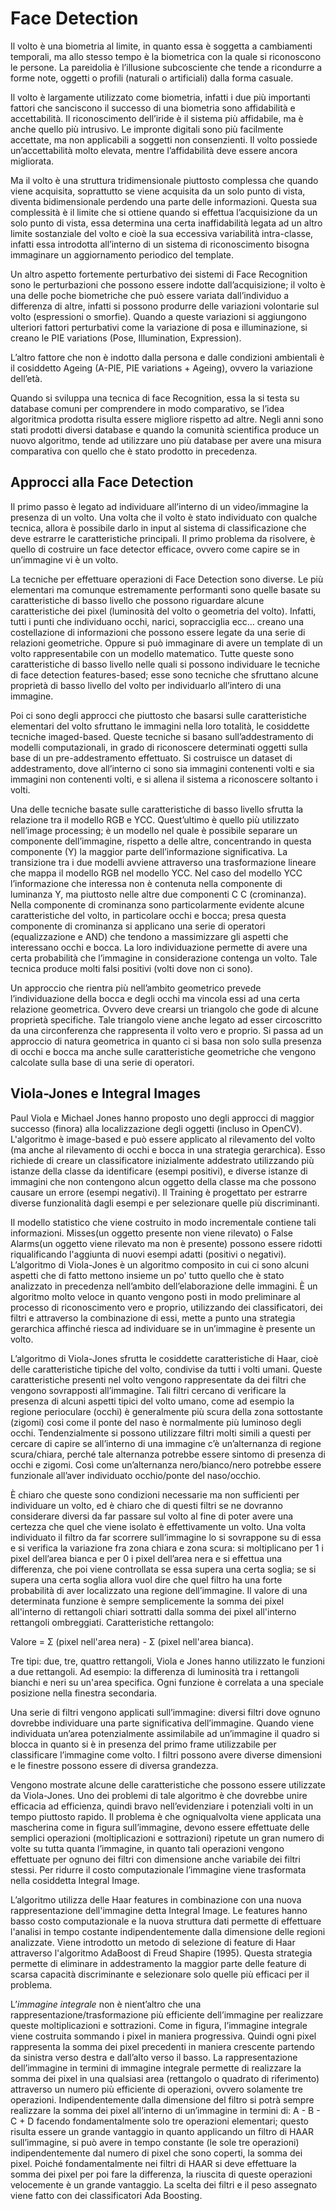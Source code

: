 # Face Detection

Il volto è una biometria al limite, in quanto essa è soggetta a cambiamenti temporali, ma allo stesso tempo è la biometrica con la quale si riconoscono le persone. La pareidolia è l’illusione subcosciente che tende a ricondurre a forme note, oggetti o profili (naturali o artificiali) dalla forma casuale. 

Il volto è largamente utilizzato come biometria, infatti i due più importanti fattori che sanciscono il successo di una biometria sono affidabilità e accettabilità. Il riconoscimento dell’iride è il sistema più affidabile, ma è anche quello più intrusivo. Le impronte digitali sono più facilmente accettate, ma non applicabili a soggetti non consenzienti. Il volto possiede un’accettabilità molto elevata, mentre l’affidabilità deve essere ancora migliorata. 

Ma il volto è una struttura tridimensionale piuttosto complessa che quando viene acquisita, soprattutto se viene acquisita da un solo punto di vista, diventa bidimensionale perdendo una parte delle informazioni. Questa sua complessità è il limite che si ottiene quando si effettua l’acquisizione da un solo punto di vista, essa determina una certa inaffidabilità legata ad un altro limite sostanziale del volto e cioè la sua eccessiva variabilità intra-classe, infatti essa introdotta all’interno di un sistema di riconoscimento bisogna immaginare un aggiornamento periodico del template.

Un altro aspetto fortemente perturbativo dei sistemi di Face Recognition sono le perturbazioni che possono essere indotte dall’acquisizione; il volto è una delle poche biometriche che può essere variata dall’individuo a differenza di altre, infatti si possono produrre delle variazioni volontarie sul volto (espressioni o smorfie). Quando a queste variazioni si aggiungono ulteriori fattori perturbativi come la variazione di posa e illuminazione, si creano le PIE variations (Pose, Illumination, Expression).

L’altro fattore che non è indotto dalla persona e dalle condizioni ambientali è il cosiddetto Ageing (A-PIE, PIE variations + Ageing), ovvero la variazione dell’età. 

Quando si sviluppa una tecnica di face Recognition, essa la si testa su database comuni per comprendere in modo comparativo, se l’idea algoritmica prodotta risulta essere migliore rispetto ad altre. Negli anni sono stati prodotti diversi database e quando la comunità scientifica produce un nuovo algoritmo, tende ad utilizzare uno più database per avere una misura comparativa con quello che è stato prodotto in precedenza.

## Approcci alla Face Detection

Il primo passo è legato ad individuare all’interno di un video/immagine la presenza di un volto. Una volta che il volto è stato individuato con qualche tecnica, allora è possibile darlo in input al sistema di classificazione che deve estrarre le caratteristiche principali. Il primo problema da risolvere, è quello di costruire un face detector efficace, ovvero come capire se in un’immagine vi è un volto. 

La tecniche per effettuare operazioni di Face Detection sono diverse. Le più elementari ma comunque estremamente performanti sono quelle basate su caratteristiche di basso livello che possono riguardare alcune caratteristiche dei pixel (luminosità del volto o geometria del volto). Infatti, tutti i punti che individuano occhi, narici, sopracciglia ecc… creano una costellazione di informazioni che possono essere legate da una serie di relazioni geometriche. Oppure si può immaginare di avere un template di un volto rappresentabile con un modello matematico. Tutte queste sono caratteristiche di basso livello nelle quali si possono individuare le tecniche di face detection features-based; esse sono tecniche che sfruttano alcune proprietà di basso livello del volto per individuarlo all’intero di una immagine.

Poi ci sono degli approcci che piuttosto che basarsi sulle caratteristiche elementari del volto sfruttano le immagini nella loro totalità, le cosiddette tecniche imaged-based. Queste tecniche si basano sull’addestramento di modelli computazionali, in grado di riconoscere determinati oggetti sulla base di un pre-addestramento effettuato. Si costruisce un dataset di addestramento, dove all’interno ci sono sia immagini contenenti volti e sia immagini non contenenti volti, e si allena il sistema a riconoscere soltanto i volti.

Una delle tecniche basate sulle caratteristiche di basso livello sfrutta la relazione tra il modello RGB e YCC. Quest’ultimo è quello più utilizzato nell’image processing; è un modello nel quale è possibile separare un componente dell’immagine, rispetto a delle altre, concentrando in questa componente (Y) la maggior parte dell’informazione significativa. La transizione tra i due modelli avviene attraverso una trasformazione lineare che mappa il modello RGB nel modello YCC. Nel caso del modello YCC l’informazione che interessa non è contenuta nella componente di luminanza Y, ma piuttosto nelle altre due componenti C C (crominanza). Nella componente di crominanza sono particolarmente evidente alcune caratteristiche del volto, in particolare occhi e bocca; presa questa componente di crominanza si applicano una serie di operatori (equalizzazione e AND) che tendono a massimizzare gli aspetti che interessano occhi e bocca. La loro individuazione permette di avere una certa probabilità che l’immagine in considerazione contenga un volto. Tale tecnica produce molti falsi positivi (volti dove non ci sono).

Un approccio che rientra più nell’ambito geometrico prevede l’individuazione della bocca e degli occhi ma vincola essi ad una certa relazione geometrica. Ovvero deve crearsi un triangolo che gode di alcune proprietà specifiche. Tale triangolo viene anche legato ad esser circoscritto da una circonferenza che rappresenta il volto vero e proprio. Si passa ad un approccio di natura geometrica in quanto ci si basa non solo sulla presenza di occhi e bocca ma anche sulle caratteristiche geometriche che vengono calcolate sulla base di una serie di operatori.

## Viola-Jones e Integral Images

Paul Viola e Michael Jones hanno proposto uno degli approcci di maggior successo (finora) alla localizzazione degli oggetti (incluso in OpenCV). L'algoritmo è image-based e può essere applicato al rilevamento del volto (ma anche al rilevamento di occhi e bocca in una strategia gerarchica). Esso richiede di creare un classificatore inizialmente addestrato utilizzando più istanze della classe da identificare (esempi positivi), e diverse istanze di immagini che non contengono alcun oggetto della classe ma che possono causare un errore (esempi negativi). Il Training è progettato per estrarre diverse funzionalità dagli esempi e per selezionare quelle più discriminanti. 

Il modello statistico che viene costruito in modo incrementale contiene tali informazioni. Misses(un oggetto presente non viene rilevato) o False Alarms(un oggetto viene rilevato ma non è presente) possono essere ridotti riqualificando l'aggiunta di nuovi esempi adatti (positivi o negativi). L’algoritmo di Viola-Jones è un algoritmo composito in cui ci sono alcuni aspetti che di fatto mettono insieme un po' tutto quello che è stato analizzato in precedenza nell’ambito dell’elaborazione delle immagini. È un algoritmo molto veloce in quanto vengono posti in modo preliminare al processo di riconoscimento vero e proprio, utilizzando dei classificatori, dei filtri e attraverso la combinazione di essi, mette a punto una strategia gerarchica affinché riesca ad individuare se in un’immagine è presente un volto. 

L’algoritmo di Viola-Jones sfrutta le cosiddette caratteristiche di Haar, cioè delle caratteristiche tipiche del volto, condivise da tutti i volti umani. Queste caratteristiche presenti nel volto vengono rappresentate da dei filtri che vengono sovrapposti all’immagine. Tali filtri cercano di verificare la presenza di alcuni aspetti tipici del volto umano, come ad esempio la regione perioculare (occhi) è generalmente più scura della zona sottostante (zigomi) cosi come il ponte del naso è normalmente più luminoso degli occhi. Tendenzialmente si possono utilizzare filtri molti simili a questi per cercare di capire se all’interno di una immagine c’è un’alternanza di regione scura/chiara, perché tale alternanza potrebbe essere sintomo di presenza di occhi e zigomi. Così come un’alternanza nero/bianco/nero potrebbe essere funzionale all’aver individuato occhio/ponte del naso/occhio. 

È chiaro che queste sono condizioni necessarie ma non sufficienti per individuare un volto, ed è chiaro che di questi filtri se ne dovranno considerare diversi da far passare sul volto al fine di poter avere una certezza che quel che viene isolato è effettivamente un volto. Una volta individuato il filtro da far scorrere sull’immagine lo si sovrappone su di essa e si verifica la variazione fra zona chiara e zona scura: si moltiplicano per 1 i pixel dell’area bianca e per 0 i pixel dell’area nera e si effettua una differenza, che poi viene controllata se essa supera una certa soglia; se si supera una certa soglia allora vuol dire che quel filtro ha una forte probabilità di aver localizzato una regione dell’immagine. Il valore di una determinata funzione è sempre semplicemente la somma dei pixel all'interno di rettangoli chiari sottratti dalla somma dei pixel all'interno rettangoli ombreggiati. Caratteristiche rettangolo: 

Valore = Σ (pixel nell'area nera) - Σ (pixel nell'area bianca). 

Tre tipi: due, tre, quattro rettangoli, Viola e Jones hanno utilizzato le funzioni a due rettangoli. Ad esempio: la differenza di luminosità tra i rettangoli bianchi e neri su un'area specifica. Ogni funzione è correlata a una speciale posizione nella finestra secondaria. 

Una serie di filtri vengono applicati sull’immagine: diversi filtri dove ognuno dovrebbe individuare una parte significativa dell’immagine. Quando viene individuata un’area potenzialmente assimilabile ad un’immagine il quadro si blocca in quanto si è in presenza del primo frame utilizzabile per classificare l’immagine come volto. I filtri possono avere diverse dimensioni e le finestre possono essere di diversa grandezza. 

Vengono mostrate alcune delle caratteristiche che possono essere utilizzate da Viola-Jones. Uno dei problemi di tale algoritmo è che dovrebbe unire efficacia ad efficienza, quindi bravo nell’evidenziare i potenziali volti in un tempo piuttosto rapido. Il problema è che ogniqualvolta viene applicata una mascherina come in figura sull’immagine, devono essere effettuate delle semplici operazioni (moltiplicazioni e sottrazioni) ripetute un gran numero di volte su tutta quanta l’immagine, in quanto tali operazioni vengono effettuate per ognuno dei filtri con dimensione anche variabile dei filtri stessi. Per ridurre il costo computazionale l’immagine viene trasformata nella cosiddetta Integral Image. 

L’algoritmo utilizza delle Haar features in combinazione con una nuova rappresentazione dell'immagine detta Integral Image. Le features hanno basso costo computazionale e la nuova struttura dati permette di effettuare l'analisi in tempo costante indipendentemente dalla dimensione delle regioni analizzate. Viene introdotto un metodo di selezione di feature di Haar attraverso l'algoritmo AdaBoost di Freud Shapire (1995). Questa strategia permette di eliminare in addestramento la maggior parte delle feature di scarsa capacità discriminante e selezionare solo quelle più efficaci per il problema. 

L’*immagine integrale* non è nient’altro che una rappresentazione/trasformazione più efficiente dell’immagine per realizzare queste moltiplicazioni e sottrazioni. Come in figura, l’immagine integrale viene costruita sommando i pixel in maniera progressiva. Quindi ogni pixel rappresenta la somma dei pixel precedenti in maniera crescente partendo da sinistra verso destra e dall’alto verso il basso. La rappresentazione dell’immagine in termini di immagine integrale permette di realizzare la somma dei pixel in una qualsiasi area (rettangolo o quadrato di riferimento) attraverso un numero più efficiente di operazioni, ovvero solamente tre operazioni. Indipendentemente dalla dimensione del filtro si potrà sempre realizzare la somma dei pixel all’interno di un’immagine in termini di: A - B - C + D facendo fondamentalmente solo tre operazioni elementari; questo risulta essere un grande vantaggio in quanto applicando un filtro di HAAR sull’immagine, si può avere in tempo constante (le sole tre operazioni) indipendentemente dal numero di pixel che sono coperti, la somma dei pixel. Poiché fondamentalmente nei filtri di HAAR si deve effettuare la somma dei pixel per poi fare la differenza, la riuscita di queste operazioni velocemente è un grande vantaggio. La scelta dei filtri e il peso assegnato viene fatto con dei classificatori Ada Boosting. 